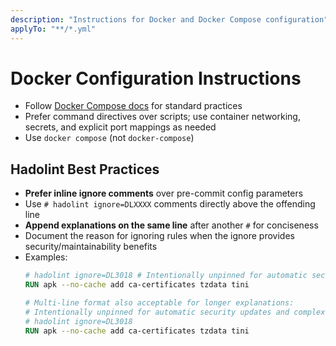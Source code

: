 ```yaml
---
description: "Instructions for Docker and Docker Compose configuration"
applyTo: "**/*.yml"
---
```

# Docker Configuration Instructions

- Follow [Docker Compose docs](https://docs.docker.com/compose/) for standard practices
- Prefer command directives over scripts; use container networking, secrets, and explicit port mappings as needed
- Use `docker compose` (not `docker-compose`)

## Hadolint Best Practices

- **Prefer inline ignore comments** over pre-commit config parameters
- Use `# hadolint ignore=DLXXXX` comments directly above the offending line
- **Append explanations on the same line** after another `#` for conciseness
- Document the reason for ignoring rules when the ignore provides security/maintainability benefits
- Examples:
  ```dockerfile
  # hadolint ignore=DL3018 # Intentionally unpinned for automatic security updates
  RUN apk --no-cache add ca-certificates tzdata tini

  # Multi-line format also acceptable for longer explanations:
  # Intentionally unpinned for automatic security updates and complex reasoning
  # hadolint ignore=DL3018
  RUN apk --no-cache add ca-certificates tzdata tini
  ```
